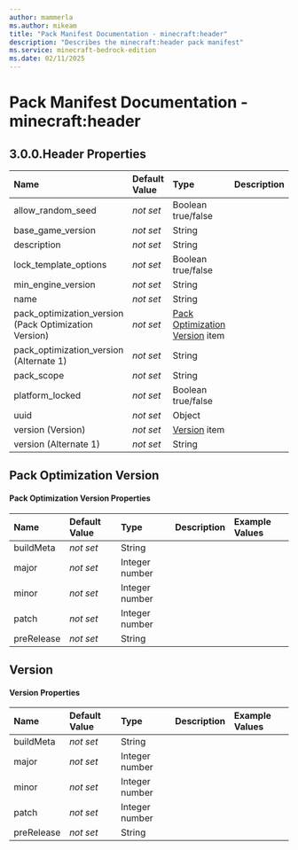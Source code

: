 ```yaml
---
author: mammerla
ms.author: mikeam
title: "Pack Manifest Documentation - minecraft:header"
description: "Describes the minecraft:header pack manifest"
ms.service: minecraft-bedrock-edition
ms.date: 02/11/2025 
---
```


# Pack Manifest Documentation - minecraft:header


## 3.0.0.Header Properties

|Name       |Default Value |Type |Description |Example Values |
|:----------|:-------------|:----|:-----------|:------------- |
| allow_random_seed | *not set* | Boolean true/false |  |  | 
| base_game_version | *not set* | String |  |  | 
| description | *not set* | String |  |  | 
| lock_template_options | *not set* | Boolean true/false |  |  | 
| min_engine_version | *not set* | String |  |  | 
| name | *not set* | String |  |  | 
| pack_optimization_version (Pack Optimization Version) | *not set* | [Pack Optimization Version](#pack-optimization-version) item |  |  | 
| pack_optimization_version (Alternate 1) | *not set* | String |  |  | 
| pack_scope | *not set* | String |  |  | 
| platform_locked | *not set* | Boolean true/false |  |  | 
| uuid | *not set* | Object |  |  | 
| version (Version) | *not set* | [Version](#version) item |  |  | 
| version (Alternate 1) | *not set* | String |  |  | 

## Pack Optimization Version

#### Pack Optimization Version Properties

|Name       |Default Value |Type |Description |Example Values |
|:----------|:-------------|:----|:-----------|:------------- |
| buildMeta | *not set* | String |  |  | 
| major | *not set* | Integer number |  |  | 
| minor | *not set* | Integer number |  |  | 
| patch | *not set* | Integer number |  |  | 
| preRelease | *not set* | String |  |  | 

## Version

#### Version Properties

|Name       |Default Value |Type |Description |Example Values |
|:----------|:-------------|:----|:-----------|:------------- |
| buildMeta | *not set* | String |  |  | 
| major | *not set* | Integer number |  |  | 
| minor | *not set* | Integer number |  |  | 
| patch | *not set* | Integer number |  |  | 
| preRelease | *not set* | String |  |  | 
